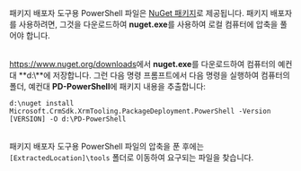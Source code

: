 패키지 배포자 도구용 PowerShell 파일은 [NuGet 패키지](https://go.microsoft.com/fwlink/?linkid=859211)로 제공됩니다. 패키지 배포자를 사용하려면, 그것을 다운로드하여 **nuget.exe**를 사용하여 로컬 컴퓨터에 압축을 풀어야 합니다.<br/><br/>

<https://www.nuget.org/downloads>에서 **nuget.exe**를 다운로드하여 컴퓨터의 예컨대 **d:\\**에 저장합니다. 그런 다음 명령 프롬프트에서 다음 명령을 실행하여 컴퓨터의 폴더, 예컨대 **PD-PowerShell**에 패키지 내용을 추출합니다:<br/>

`d:\nuget install Microsoft.CrmSdk.XrmTooling.PackageDeployment.PowerShell -Version [VERSION] -O d:\PD-PowerShell`<br/><br/>
    
패키지 배포자 도구용 PowerShell 파일의 압축을 푼 후에는 `[ExtractedLocation]\tools` 폴더로 이동하여 요구되는 파일을 찾습니다. 
